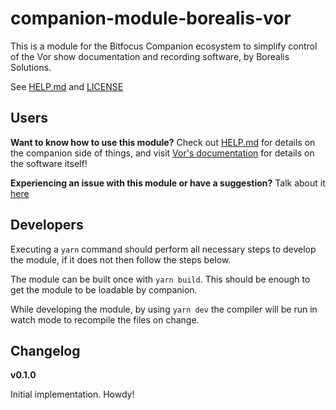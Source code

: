 # companion-module-borealis-vor

This is a module for the Bitfocus Companion ecosystem to simplify control of the Vor show documentation and recording software, by Borealis Solutions.

See [HELP.md](./companion/HELP.md) and [LICENSE](./LICENSE)

## Users

**Want to know how to use this module?** Check out [HELP.md](./companion/HELP.md) for details on the companion side of things, and visit [Vor's documentation](https://docs.getvor.app/) for details on the software itself!

**Experiencing an issue with this module or have a suggestion?** Talk about it [here](https://github.com/asherrobinson/companion-module-borealis-vor/issues)

## Developers

Executing a `yarn` command should perform all necessary steps to develop the module, if it does not then follow the steps below.

The module can be built once with `yarn build`. This should be enough to get the module to be loadable by companion.

While developing the module, by using `yarn dev` the compiler will be run in watch mode to recompile the files on change.

## Changelog

**v0.1.0**

Initial implementation. Howdy!
